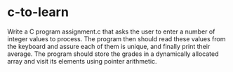 # c-to-learn
Write a C program assignment.c that asks the user to enter a number of integer values to process. The program then should read these values from the keyboard and assure each of them is unique, and finally print their average. The program should store the grades in a dynamically allocated array and visit its elements using pointer arithmetic.
